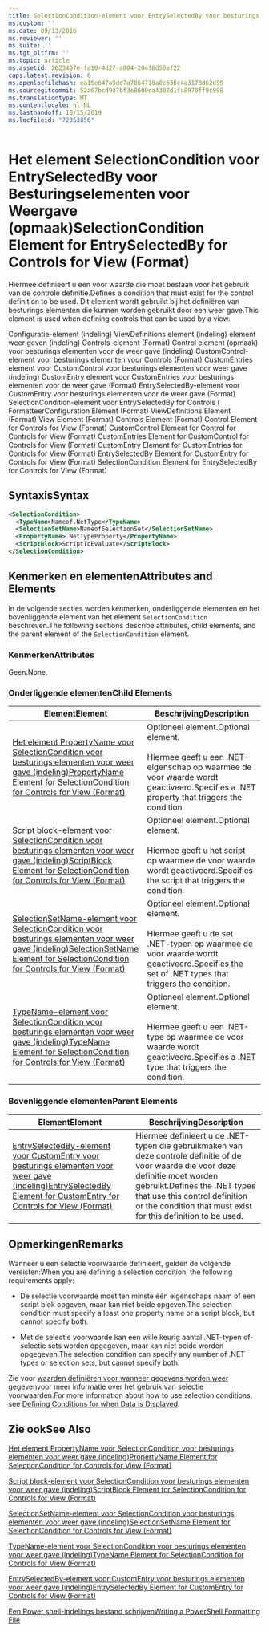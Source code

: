 ```yaml
---
title: SelectionCondition-element voor EntrySelectedBy voor besturings elementen voor weer gave (indeling) | Microsoft Docs
ms.custom: ''
ms.date: 09/13/2016
ms.reviewer: ''
ms.suite: ''
ms.tgt_pltfrm: ''
ms.topic: article
ms.assetid: 2623407e-fa10-4d27-a804-204f6d50ef22
caps.latest.revision: 6
ms.openlocfilehash: ea15e647a9dd7a7064718a0c536c4a3178d62d95
ms.sourcegitcommit: 52a67bcd9d7bf3e8600ea4302d1fa8970ff9c998
ms.translationtype: MT
ms.contentlocale: nl-NL
ms.lasthandoff: 10/15/2019
ms.locfileid: "72353856"
---
```

# <a name="selectioncondition-element-for-entryselectedby-for-controls-for-view-format"></a><span data-ttu-id="9f531-102">Het element SelectionCondition voor EntrySelectedBy voor Besturingselementen voor Weergave (opmaak)</span><span class="sxs-lookup"><span data-stu-id="9f531-102">SelectionCondition Element for EntrySelectedBy for Controls for View (Format)</span></span>

<span data-ttu-id="9f531-103">Hiermee definieert u een voor waarde die moet bestaan voor het gebruik van de controle definitie.</span><span class="sxs-lookup"><span data-stu-id="9f531-103">Defines a condition that must exist for the control definition to be used.</span></span> <span data-ttu-id="9f531-104">Dit element wordt gebruikt bij het definiëren van besturings elementen die kunnen worden gebruikt door een weer gave.</span><span class="sxs-lookup"><span data-stu-id="9f531-104">This element is used when defining controls that can be used by a view.</span></span>

<span data-ttu-id="9f531-105">Configuratie-element (indeling) ViewDefinitions element (indeling) element weer geven (indeling) Controls-element (Format) Control element (opmaak) voor besturings elementen voor de weer gave (indeling) CustomControl-element voor besturings elementen voor Controls (Format) CustomEntries element voor CustomControl voor besturings elementen voor weer gave (indeling) CustomEntry element voor CustomEntries voor besturings elementen voor de weer gave (Format) EntrySelectedBy-element voor CustomEntry voor besturings elementen voor de weer gave (Format) SelectionCondition-element voor EntrySelectedBy for Controls ( Formatteer</span><span class="sxs-lookup"><span data-stu-id="9f531-105">Configuration Element (Format) ViewDefinitions Element (Format) View Element (Format) Controls Element (Format) Control Element for Controls for View (Format) CustomControl Element for Control for Controls for View (Format) CustomEntries Element for CustomControl for Controls for View (Format) CustomEntry Element for CustomEntries for Controls for View (Format) EntrySelectedBy Element for CustomEntry for Controls for View (Format) SelectionCondition Element for EntrySelectedBy for Controls for View (Format)</span></span>

## <a name="syntax"></a><span data-ttu-id="9f531-106">Syntaxis</span><span class="sxs-lookup"><span data-stu-id="9f531-106">Syntax</span></span>

```xml
<SelectionCondition>
  <TypeName>Nameof.NetType</TypeName>
  <SelectionSetName>NameofSelectionSet</SelectionSetName>
  <PropertyName>.NetTypeProperty</PropertyName>
  <ScriptBlock>ScriptToEvaluate</ScriptBlock>
</SelectionCondition>
```

## <a name="attributes-and-elements"></a><span data-ttu-id="9f531-107">Kenmerken en elementen</span><span class="sxs-lookup"><span data-stu-id="9f531-107">Attributes and Elements</span></span>

<span data-ttu-id="9f531-108">In de volgende secties worden kenmerken, onderliggende elementen en het bovenliggende element van het element `SelectionCondition` beschreven.</span><span class="sxs-lookup"><span data-stu-id="9f531-108">The following sections describe attributes, child elements, and the parent element of the `SelectionCondition` element.</span></span>

### <a name="attributes"></a><span data-ttu-id="9f531-109">Kenmerken</span><span class="sxs-lookup"><span data-stu-id="9f531-109">Attributes</span></span>

<span data-ttu-id="9f531-110">Geen.</span><span class="sxs-lookup"><span data-stu-id="9f531-110">None.</span></span>

### <a name="child-elements"></a><span data-ttu-id="9f531-111">Onderliggende elementen</span><span class="sxs-lookup"><span data-stu-id="9f531-111">Child Elements</span></span>

|<span data-ttu-id="9f531-112">Element</span><span class="sxs-lookup"><span data-stu-id="9f531-112">Element</span></span>|<span data-ttu-id="9f531-113">Beschrijving</span><span class="sxs-lookup"><span data-stu-id="9f531-113">Description</span></span>|
|-------------|-----------------|
|[<span data-ttu-id="9f531-114">Het element PropertyName voor SelectionCondition voor besturings elementen voor weer gave (indeling)</span><span class="sxs-lookup"><span data-stu-id="9f531-114">PropertyName Element for SelectionCondition for Controls for View (Format)</span></span>](./propertyname-element-for-selectioncondition-for-controls-for-view-format.md)|<span data-ttu-id="9f531-115">Optioneel element.</span><span class="sxs-lookup"><span data-stu-id="9f531-115">Optional element.</span></span><br /><br /> <span data-ttu-id="9f531-116">Hiermee geeft u een .NET-eigenschap op waarmee de voor waarde wordt geactiveerd.</span><span class="sxs-lookup"><span data-stu-id="9f531-116">Specifies a .NET property that triggers the condition.</span></span>|
|[<span data-ttu-id="9f531-117">Script block-element voor SelectionCondition voor besturings elementen voor weer gave (indeling)</span><span class="sxs-lookup"><span data-stu-id="9f531-117">ScriptBlock Element for SelectionCondition for Controls for View (Format)</span></span>](./scriptblock-element-for-selectioncondition-for-controls-for-view-format.md)|<span data-ttu-id="9f531-118">Optioneel element.</span><span class="sxs-lookup"><span data-stu-id="9f531-118">Optional element.</span></span><br /><br /> <span data-ttu-id="9f531-119">Hiermee geeft u het script op waarmee de voor waarde wordt geactiveerd.</span><span class="sxs-lookup"><span data-stu-id="9f531-119">Specifies the script that triggers the condition.</span></span>|
|[<span data-ttu-id="9f531-120">SelectionSetName-element voor SelectionCondition voor besturings elementen voor weer gave (indeling)</span><span class="sxs-lookup"><span data-stu-id="9f531-120">SelectionSetName Element for SelectionCondition for Controls for View (Format)</span></span>](./selectionsetname-element-for-selectioncondition-for-controls-for-view-format.md)|<span data-ttu-id="9f531-121">Optioneel element.</span><span class="sxs-lookup"><span data-stu-id="9f531-121">Optional element.</span></span><br /><br /> <span data-ttu-id="9f531-122">Hiermee geeft u de set .NET-typen op waarmee de voor waarde wordt geactiveerd.</span><span class="sxs-lookup"><span data-stu-id="9f531-122">Specifies the set of .NET types that triggers the condition.</span></span>|
|[<span data-ttu-id="9f531-123">TypeName-element voor SelectionCondition voor besturings elementen voor weer gave (indeling)</span><span class="sxs-lookup"><span data-stu-id="9f531-123">TypeName Element for SelectionCondition for Controls for View (Format)</span></span>](./typename-element-for-selectioncondition-for-controls-for-view-format.md)|<span data-ttu-id="9f531-124">Optioneel element.</span><span class="sxs-lookup"><span data-stu-id="9f531-124">Optional element.</span></span><br /><br /> <span data-ttu-id="9f531-125">Hiermee geeft u een .NET-type op waarmee de voor waarde wordt geactiveerd.</span><span class="sxs-lookup"><span data-stu-id="9f531-125">Specifies a .NET type that triggers the condition.</span></span>|

### <a name="parent-elements"></a><span data-ttu-id="9f531-126">Bovenliggende elementen</span><span class="sxs-lookup"><span data-stu-id="9f531-126">Parent Elements</span></span>

|<span data-ttu-id="9f531-127">Element</span><span class="sxs-lookup"><span data-stu-id="9f531-127">Element</span></span>|<span data-ttu-id="9f531-128">Beschrijving</span><span class="sxs-lookup"><span data-stu-id="9f531-128">Description</span></span>|
|-------------|-----------------|
|[<span data-ttu-id="9f531-129">EntrySelectedBy-element voor CustomEntry voor besturings elementen voor weer gave (indeling)</span><span class="sxs-lookup"><span data-stu-id="9f531-129">EntrySelectedBy Element for CustomEntry for Controls for View (Format)</span></span>](./entryselectedby-element-for-customentry-for-controls-for-view-format.md)|<span data-ttu-id="9f531-130">Hiermee definieert u de .NET-typen die gebruikmaken van deze controle definitie of de voor waarde die voor deze definitie moet worden gebruikt.</span><span class="sxs-lookup"><span data-stu-id="9f531-130">Defines the .NET types that use this control definition or the condition that must exist for this definition to be used.</span></span>|

## <a name="remarks"></a><span data-ttu-id="9f531-131">Opmerkingen</span><span class="sxs-lookup"><span data-stu-id="9f531-131">Remarks</span></span>

<span data-ttu-id="9f531-132">Wanneer u een selectie voorwaarde definieert, gelden de volgende vereisten:</span><span class="sxs-lookup"><span data-stu-id="9f531-132">When you are defining a selection condition, the following requirements apply:</span></span>

- <span data-ttu-id="9f531-133">De selectie voorwaarde moet ten minste één eigenschaps naam of een script blok opgeven, maar kan niet beide opgeven.</span><span class="sxs-lookup"><span data-stu-id="9f531-133">The selection condition must specify a least one property name or a script block, but cannot specify both.</span></span>

- <span data-ttu-id="9f531-134">Met de selectie voorwaarde kan een wille keurig aantal .NET-typen of-selectie sets worden opgegeven, maar kan niet beide worden opgegeven.</span><span class="sxs-lookup"><span data-stu-id="9f531-134">The selection condition can specify any number of .NET types or selection sets, but cannot specify both.</span></span>

<span data-ttu-id="9f531-135">Zie voor [waarden definiëren voor wanneer gegevens worden weer gegeven](./defining-conditions-for-displaying-data.md)voor meer informatie over het gebruik van selectie voorwaarden.</span><span class="sxs-lookup"><span data-stu-id="9f531-135">For more information about how to use selection conditions, see [Defining Conditions for when Data is Displayed](./defining-conditions-for-displaying-data.md).</span></span>

## <a name="see-also"></a><span data-ttu-id="9f531-136">Zie ook</span><span class="sxs-lookup"><span data-stu-id="9f531-136">See Also</span></span>

[<span data-ttu-id="9f531-137">Het element PropertyName voor SelectionCondition voor besturings elementen voor weer gave (indeling)</span><span class="sxs-lookup"><span data-stu-id="9f531-137">PropertyName Element for SelectionCondition for Controls for View (Format)</span></span>](./propertyname-element-for-selectioncondition-for-controls-for-view-format.md)

[<span data-ttu-id="9f531-138">Script block-element voor SelectionCondition voor besturings elementen voor weer gave (indeling)</span><span class="sxs-lookup"><span data-stu-id="9f531-138">ScriptBlock Element for SelectionCondition for Controls for View (Format)</span></span>](./scriptblock-element-for-selectioncondition-for-controls-for-view-format.md)

[<span data-ttu-id="9f531-139">SelectionSetName-element voor SelectionCondition voor besturings elementen voor weer gave (indeling)</span><span class="sxs-lookup"><span data-stu-id="9f531-139">SelectionSetName Element for SelectionCondition for Controls for View (Format)</span></span>](./selectionsetname-element-for-selectioncondition-for-controls-for-view-format.md)

[<span data-ttu-id="9f531-140">TypeName-element voor SelectionCondition voor besturings elementen voor weer gave (indeling)</span><span class="sxs-lookup"><span data-stu-id="9f531-140">TypeName Element for SelectionCondition for Controls for View (Format)</span></span>](./typename-element-for-selectioncondition-for-controls-for-view-format.md)

[<span data-ttu-id="9f531-141">EntrySelectedBy-element voor CustomEntry voor besturings elementen voor weer gave (indeling)</span><span class="sxs-lookup"><span data-stu-id="9f531-141">EntrySelectedBy Element for CustomEntry for Controls for View (Format)</span></span>](./entryselectedby-element-for-customentry-for-controls-for-view-format.md)

[<span data-ttu-id="9f531-142">Een Power shell-indelings bestand schrijven</span><span class="sxs-lookup"><span data-stu-id="9f531-142">Writing a PowerShell Formatting File</span></span>](./writing-a-powershell-formatting-file.md)
